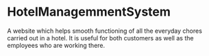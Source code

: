 # HotelManagemmentSystem
A website which helps smooth functioning of all the everyday chores carried out in a hotel. It is useful for both customers as well as the employees who are working there.
